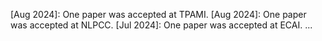 [Aug 2024]: One paper was accepted at TPAMI.
[Aug 2024]: One paper was accepted at NLPCC.
[Jul 2024]: One paper was accepted at ECAI.
...

